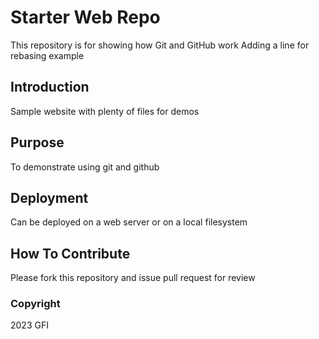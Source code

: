 # Starter Web Repo

This repository is for showing how Git and GitHub work
Adding a line for rebasing example

## Introduction

Sample website with plenty of files for demos

## Purpose

To demonstrate using git and github

## Deployment

Can be deployed on a web server or on a local filesystem

## How To Contribute

Please fork this repository and issue pull request for review

### Copyright

2023 GFI
